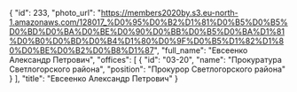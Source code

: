{
    "id": 233,
    "photo_url": "https://members2020by.s3.eu-north-1.amazonaws.com/128017_%D0%95%D0%B2%D1%81%D0%B5%D0%B5%D0%BD%D0%BA%D0%BE%D0%90%D0%BB%D0%B5%D0%BA%D1%81%D0%B0%D0%BD%D0%B4%D1%80%D0%9F%D0%B5%D1%82%D1%80%D0%BE%D0%B2%D0%B8%D1%87",
    "full_name": "Евсеенко Александр Петрович",
    "offices": [
        {
            "id": "03-20",
            "name": "Прокуратура Светлогорского района",
            "position": "Прокурор Светлогорского района"
        }
    ],
    "title": "Евсеенко Александр Петрович"
}